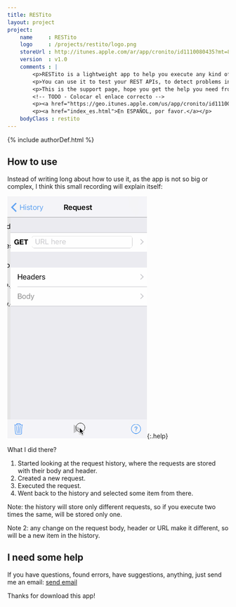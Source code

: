 ```yaml
---
title: RESTito
layout: project
project:
    name     : RESTito
    logo     : /projects/restito/logo.png
    storeUrl : http://itunes.apple.com/ar/app/cronito/id1110080435?mt=8
    version  : v1.0
    comments : |
        <p>RESTito is a lightweight app to help you execute any kind of HTTP Request.</p>
        <p>You can use it to test your REST APIs, to detect problems in your app or your network.</p>
        <p>This is the support page, hope you get the help you need from here.</p>
        <!-- TODO - Colocar el enlace correcto -->
        <p><a href="https://geo.itunes.apple.com/us/app/cronito/id1110080435?mt=8" style="display:inline-block;overflow:hidden;background:url(https://linkmaker.itunes.apple.com/images/badges/en-us/badge_appstore-lrg.svg) no-repeat;width:165px;height:40px;"></a></p>
        <p><a href="index_es.html">En ESPAÑOL, por favor.</a></p>
    bodyClass : restito
---
```

{% include authorDef.html %}

## How to use

Instead of writing long about how to use it, as the app is not so big or complex, I think this small recording will explain itself:

![](example.gif){:.help}

What I did there?

 1. Started looking at the request history, where the requests are stored with their body and header.
 2. Created a new request.
 3. Executed the request.
 4. Went back to the history and selected some item from there.

Note: the history will store only different requests, so if you execute two times the same, will be stored only one.

Note 2: any change on the request body, header or URL make it different, so will be a new item in the history.

## I need some help

If you have questions, found errors, have suggestions, anything, just send me an email: [send email](mailto:{{author.email}})

Thanks for download this app!